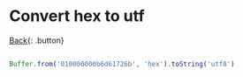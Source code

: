 # Convert hex to utf

[Back](./javascript.md){: .button}

```js

Buffer.from('010000000b6d61726b', 'hex').toString('utf8')
```

